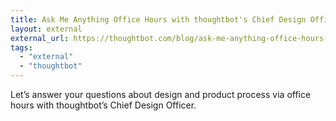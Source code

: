 ```yaml
---
title: Ask Me Anything Office Hours with thoughtbot's Chief Design Officer
layout: external
external_url: https://thoughtbot.com/blog/ask-me-anything-office-hours-with-thoughtbot-s-chief-design-officer
tags:
  - "external"
  - "thoughtbot"
---
```


 Let’s answer your questions about design and product process via office hours with thoughtbot’s Chief Design Officer.
